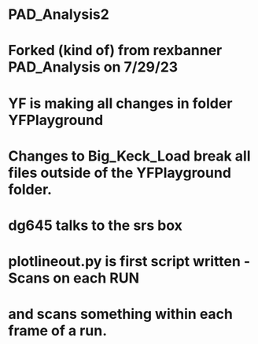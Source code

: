 # PAD_Analysis2
# Forked (kind of) from rexbanner PAD_Analysis on 7/29/23
# YF is making all changes in folder YFPlayground
# Changes to Big_Keck_Load break all files outside of the YFPlayground folder.
# dg645 talks to the srs box
# plotlineout.py is first script written - Scans <something> on each RUN
#  and scans something within each frame of a run.
